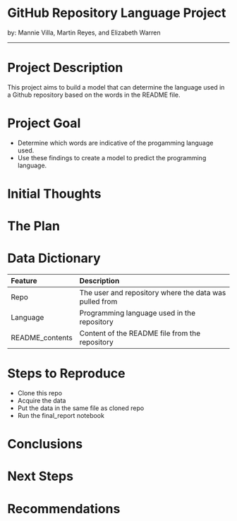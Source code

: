 # <a name="top"></a>GitHub Repository Language Project

by: Mannie Villa, Martin Reyes, and Elizabeth Warren


---

# Project Description
This project aims to build a model that can determine the language used in a Github repository based on the words in the README file.

# Project Goal
  * Determine which words are indicative of the progamming language used.
  * Use these findings to create a model to predict the programming language.


# Initial Thoughts


# The Plan


# Data Dictionary
|**Feature**|**Description**|
|:-----------|:---------------|
|Repo |The user and repository where the data was pulled from|
|Language |Programming language used in the repository|
|README_contents |Content of the README file from the repository|



# Steps to Reproduce
  * Clone this repo
  * Acquire the data
  * Put the data in the same file as cloned repo
  * Run the final_report notebook

# Conclusions


# Next Steps


# Recommendations
